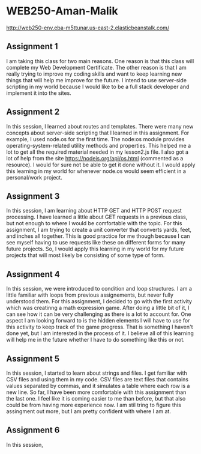 # WEB250-Aman-Malik

http://web250-env.eba-m5ttunar.us-east-2.elasticbeanstalk.com/

## Assignment 1

I am taking this class for two main reasons. One reason is that this class will complete my Web Development Certificate. The other reason is that I am really trying to improve my coding skills and want to keep learning new things that will help me improve for the future. I intend to use server-side scripting in my world because I would like to be a full stack developer and implement it into the sites. 

## Assignment 2

In this session, I learned about routes and templates. There were many new concepts about server-side scripting that I learned in this assignment. For example, I used node.os for the first time. The node:os module provides operating-system-related utility methods and properties. This helped me a lot to get all the required material needed in my lesson2.js file. I also got a lot of help from the site https://nodejs.org/api/os.html (commented as a resource). I would for sure not be able to get it done without it. I would apply this learning in my world for whenever node.os would seem efficient in a personal/work project. 

## Assignment 3

In this session, I am learning about HTTP GET and HTTP POST request processing. I have learned a little about GET requests in a previous class, but not enough to where I would be comfortable with the topic. For this assignment, I am trying to create a unit converter that converts yards, feet, and inches all together. This is good practice for me though because I can see myself having to use requests like these on different forms for many future projects. So, I would apply this learning in my world for my future projects that will most likely be consisting of some type of form. 

## Assignment 4

In this session, we were introduced to condition and loop structures. I am a little familiar with loops from previous assignements, but never fully understood them. For this assignment, I decided to go with the first activity which was creatinng a math expression game. After doing a little bit of it, I can see how it can be very challenging as there is a lot to account for. One aspect I am looking forward to is the hidden elements I will have to use for this activity to keep track of the game progress. That is something I haven't done yet, but I am interested in the process of it. I believe all of this learning will help me in the future whether I have to do something like this or not. 

## Assignment 5

In this session, I started to learn about strings and files. I get familiar with CSV files and using them in my code. CSV files are text files that contains values separated by commas, and it simulates a table where each row is a new line. So far, I have been more comfortable with this assignment than the last one. I feel like it is coming easier to me than before, but that also could be from having more experience now. I am stil tring to figure this assingment out more, but I am pretty confident with where I am at. 

## Assignment 6

In this session, 